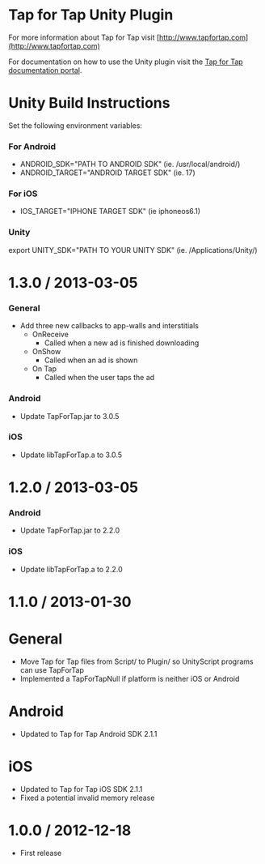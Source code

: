 # Tap for Tap Unity Plugin

For more information about Tap for Tap visit [http://www.tapfortap.com](http://www.tapfortap.com)

For documentation on how to use the Unity plugin visit the [Tap for Tap documentation portal](http://tapfortap.com/documentation/Unity).

# Unity  Build Instructions 
Set the following environment variables:

### For Android
- ANDROID_SDK="PATH TO ANDROID SDK" (ie. /usr/local/android/) 
- ANDROID_TARGET="ANDROID TARGET SDK" (ie. 17)

### For iOS
- IOS_TARGET="IPHONE TARGET SDK" (ie iphoneos6.1)

### Unity
export UNITY_SDK="PATH TO YOUR UNITY SDK" (ie. /Applications/Unity/)

1.3.0 / 2013-03-05
==================
### General
- Add three new callbacks to app-walls and interstitials
  - OnReceive
      - Called when a new ad is finished downloading
  - OnShow
  	  - Called when an ad is shown
  - On Tap
  	  - Called when the user taps the ad

### Android
- Update TapForTap.jar to 3.0.5

### iOS
- Update libTapForTap.a to 3.0.5

1.2.0 / 2013-03-05
==================
### Android
- Update TapForTap.jar to 2.2.0

### iOS
- Update libTapForTap.a to 2.2.0

1.1.0 / 2013-01-30
==================

General
=======
* Move Tap for Tap files from Script/ to Plugin/ so UnityScript programs can use TapForTap
* Implemented a TapForTapNull if platform is neither iOS or Android

Android
=======
* Updated to Tap for Tap Android SDK 2.1.1

iOS
===
* Updated to Tap for Tap iOS SDK 2.1.1
* Fixed a potential invalid memory release 

1.0.0 / 2012-12-18
==================
- First release

